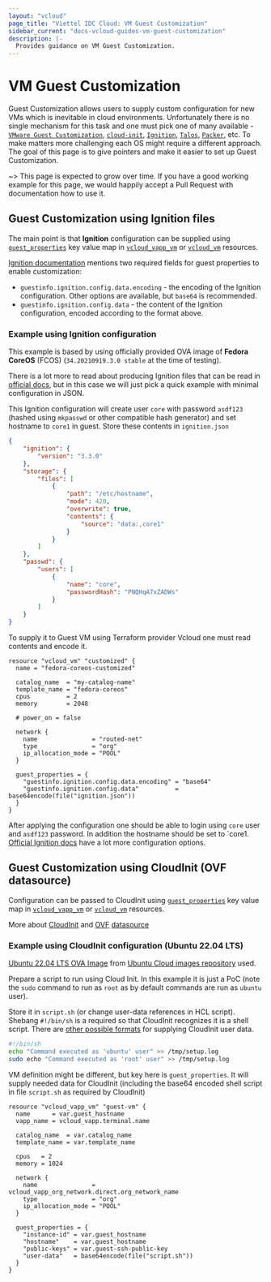 ```yaml
---
layout: "vcloud"
page_title: "Viettel IDC Cloud: VM Guest Customization"
sidebar_current: "docs-vcloud-guides-vm-guest-customization"
description: |-
  Provides guidance on VM Guest Customization.
---
```



# VM Guest Customization

Guest Customization allows users to supply custom configuration for new VMs which is inevitable in
cloud environments. Unfortunately there is no single mechanism for this task and one must pick one of
many available - [`VMware Guest
Customization`](https://docs.vmware.com/en/VMware-Cloud-Director/10.3/VMware-Cloud-Director-Tenant-Portal-Guide/GUID-BB682E4D-DCD7-4936-A665-0B0FBD6F0EB5.html),
[`cloud-init`](https://cloud-init.io/), [`Ignition`](https://coreos.github.io/ignition/),
[`Talos`](https://www.talos.dev/docs/v0.13/virtualized-platforms/vmware/#update-settings-for-the-worker-nodes),
[`Packer`](https://www.packer.io/), etc. To make matters more challenging each OS might require a different
approach. The goal of this page is to give pointers and make it easier to set up Guest Customization.

~> This page is expected to grow over time. If you have a good working example for this page, we
would happily accept a Pull Request with documentation how to use it.

## Guest Customization using Ignition files

The main point is that **Ignition** configuration can be supplied using
[`guest_properties`](/providers/vmware/vcloud/latest/docs/resources/vapp_vm#guest_properties) key value
map in [`vcloud_vapp_vm`](/providers/vmware/vcloud/latest/docs/resources/vapp_vm) or
[`vcloud_vm`](/providers/vmware/vcloud/latest/docs/resources/vm) resources.

[Ignition documentation](https://docs.fedoraproject.org/en-US/fedora-coreos/provisioning-vmware/)
mentions two required fields for guest properties to enable customization:

* `guestinfo.ignition.config.data.encoding` - the encoding of the Ignition configuration. Other
  options are available, but `base64` is recommended.
* `guestinfo.ignition.config.data` - the content of the Ignition configuration, encoded according to
  the format above.


### Example using Ignition configuration

This example is based by using officially provided OVA image of **Fedora CoreOS** (FCOS)
(`34.20210919.3.0 stable` at the time of testing).

There is a lot more to read about producing Ignition files that can be read in [official
docs](https://docs.fedoraproject.org/en-US/fedora-coreos/producing-ign/), but in this case we will
just pick a quick example with minimal configuration in JSON.

This Ignition configuration will create user `core` with password `asdf123` (hashed using `mkpasswd` or other compatible
hash generator) and set hostname to `core1` in guest. Store these contents in `ignition.json`
```json 
{
    "ignition": {
        "version": "3.3.0"
    },
    "storage": {
        "files": [
            {
                "path": "/etc/hostname",
                "mode": 420,
                "overwrite": true,
                "contents": {
                    "source": "data:,core1"
                }
            }
        ]
    },
    "passwd": {
        "users": [
            {
                "name": "core",
                "passwordHash": "PNQHqA7xZADWs"
            }
        ]
    }
}
```
To supply it to Guest VM using Terraform provider Vcloud one must read contents and encode it.

```hcl
resource "vcloud_vm" "customized" {
  name = "fedora-coreos-customized"

  catalog_name  = "my-catalog-name"
  template_name = "fedora-coreos"
  cpus          = 2
  memory        = 2048

  # power_on = false

  network {
    name               = "routed-net"
    type               = "org"
    ip_allocation_mode = "POOL"
  }

  guest_properties = {
    "guestinfo.ignition.config.data.encoding" = "base64"
    "guestinfo.ignition.config.data"          = base64encode(file("ignition.json"))
  }
}
```

After applying the configuration one should be able to login using `core` user and `asdf123`
password. In addition the hostname should be set to `core1. [Official Ignition
docs](https://docs.fedoraproject.org/en-US/fedora-coreos/producing-ign/) have a lot more
configuration options.

## Guest Customization using CloudInit (OVF datasource)

Configuration can be passed to CloudInit using
[`guest_properties`](/providers/vmware/vcloud/latest/docs/resources/vapp_vm#guest_properties) key value
map in [`vcloud_vapp_vm`](/providers/vmware/vcloud/latest/docs/resources/vapp_vm) or
[`vcloud_vm`](/providers/vmware/vcloud/latest/docs/resources/vm) resources.

More about [CloudInit](https://cloudinit.readthedocs.io/en/latest/) and
[OVF](https://cloudinit.readthedocs.io/en/latest/topics/datasources/ovf.html)
[datasource](https://cloudinit.readthedocs.io/en/latest/topics/datasources.html)

### Example using CloudInit configuration (Ubuntu 22.04 LTS)

[Ubuntu 22.04 LTS OVA
Image](https://cloud-images.ubuntu.com/releases/22.04/release/ubuntu-22.04-server-cloudimg-amd64.ova)
from [Ubuntu Cloud images repository](https://cloud-images.ubuntu.com/) used.

Prepare a script to run using Cloud Init. In this example it is just a PoC (note the `sudo` command
to run as `root` as by default commands are run as `ubuntu` user).

Store it in `script.sh` (or change user-data references in HCL script). Shebang `#!/bin/sh` is a
required so that CloudInit recognizes it is a shell script. There are [other possible
formats](https://cloudinit.readthedocs.io/en/latest/topics/format.html#user-data-script) for
supplying CloudInit user data.

```sh
#!/bin/sh
echo "Command executed as 'ubuntu' user" >> /tmp/setup.log
sudo echo "Command executed as 'root' user" >> /tmp/setup.log
```

VM definition might be different, but key here is `guest_properties`. It will supply needed data for
CloudInit (including the base64 encoded shell script in file `script.sh` as required by CloudInit)

```hcl
resource "vcloud_vapp_vm" "guest-vm" {
  name      = var.guest_hostname
  vapp_name = vcloud_vapp.terminal.name

  catalog_name  = var.catalog_name
  template_name = var.template_name

  cpus   = 2
  memory = 1024

  network {
    name               = vcloud_vapp_org_network.direct.org_network_name
    type               = "org"
    ip_allocation_mode = "POOL"
  }

  guest_properties = {
    "instance-id" = var.guest_hostname
    "hostname"    = var.guest_hostname
    "public-keys" = var.guest-ssh-public-key
    "user-data"   = base64encode(file("script.sh"))
  }
}
```